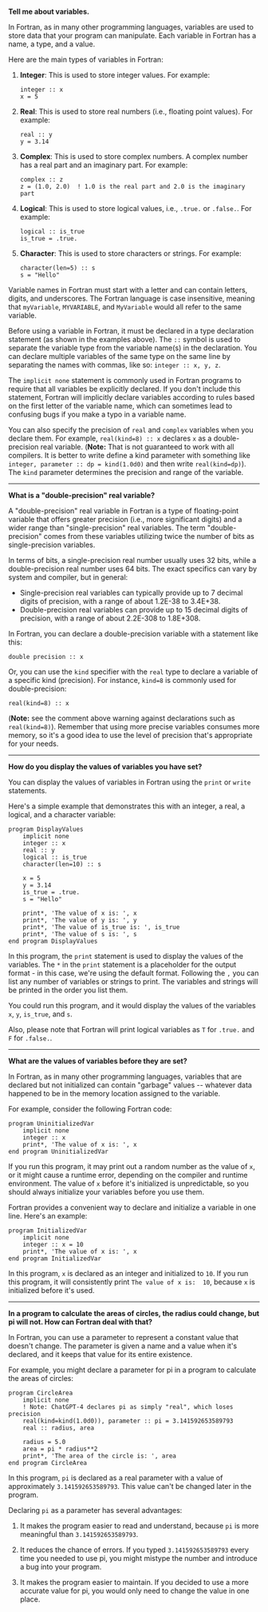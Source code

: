 **Tell me about variables.**

In Fortran, as in many other programming languages, variables are used to store data that your program can manipulate. Each variable in Fortran has a name, a type, and a value.

Here are the main types of variables in Fortran:

1. **Integer**: This is used to store integer values. For example:
    ```Fortran
    integer :: x
    x = 5
    ```

2. **Real**: This is used to store real numbers (i.e., floating point values). For example:
    ```Fortran
    real :: y
    y = 3.14
    ```

3. **Complex**: This is used to store complex numbers. A complex number has a real part and an imaginary part. For example:
    ```Fortran
    complex :: z
    z = (1.0, 2.0)  ! 1.0 is the real part and 2.0 is the imaginary part
    ```

4. **Logical**: This is used to store logical values, i.e., `.true.` or `.false.`. For example:
    ```Fortran
    logical :: is_true
    is_true = .true.
    ```

5. **Character**: This is used to store characters or strings. For example:
    ```Fortran
    character(len=5) :: s
    s = "Hello"
    ```

Variable names in Fortran must start with a letter and can contain letters, digits, and underscores. The Fortran language is case insensitive, meaning that `myVariable`, `MYVARIABLE`, and `MyVariable` would all refer to the same variable.

Before using a variable in Fortran, it must be declared in a type declaration statement (as shown in the examples above). The `::` symbol is used to separate the variable type from the variable name(s) in the declaration. You can declare multiple variables of the same type on the same line by separating the names with commas, like so: `integer :: x, y, z`.

The `implicit none` statement is commonly used in Fortran programs to require that all variables be explicitly declared. If you don't include this statement, Fortran will implicitly declare variables according to rules based on the first letter of the variable name, which can sometimes lead to confusing bugs if you make a typo in a variable name.

You can also specify the precision of `real` and `complex` variables when you declare them. For example, `real(kind=8) :: x` declares `x` as a double-precision real variable. (**Note:** That is not guaranteed to work with all compilers. It is better to write define a kind parameter with something like `integer, parameter :: dp = kind(1.0d0)` and then write `real(kind=dp)`). The `kind` parameter determines the precision and range of the variable.

---
**What is a "double-precision" real variable?**

A "double-precision" real variable in Fortran is a type of floating-point variable that offers greater precision (i.e., more significant digits) and a wider range than "single-precision" real variables. The term "double-precision" comes from these variables utilizing twice the number of bits as single-precision variables.

In terms of bits, a single-precision real number usually uses 32 bits, while a double-precision real number uses 64 bits. The exact specifics can vary by system and compiler, but in general:

- Single-precision real variables can typically provide up to 7 decimal digits of precision, with a range of about 1.2E-38 to 3.4E+38.
- Double-precision real variables can provide up to 15 decimal digits of precision, with a range of about 2.2E-308 to 1.8E+308.

In Fortran, you can declare a double-precision variable with a statement like this:

```Fortran
double precision :: x
```

Or, you can use the `kind` specifier with the `real` type to declare a variable of a specific kind (precision). For instance, `kind=8` is commonly used for double-precision:

```Fortran
real(kind=8) :: x
```

(**Note:** see the comment above warning against declarations such as `real(kind=8)`). Remember that using more precise variables consumes more memory, so it's a good idea to use the level of precision that's appropriate for your needs.

---
**How do you display the values of variables you have set?**

You can display the values of variables in Fortran using the `print` or `write` statements.

Here's a simple example that demonstrates this with an integer, a real, a logical, and a character variable:

```Fortran
program DisplayValues
    implicit none
    integer :: x
    real :: y
    logical :: is_true
    character(len=10) :: s

    x = 5
    y = 3.14
    is_true = .true.
    s = "Hello"

    print*, 'The value of x is: ', x
    print*, 'The value of y is: ', y
    print*, 'The value of is_true is: ', is_true
    print*, 'The value of s is: ', s
end program DisplayValues
```

In this program, the `print` statement is used to display the values of the variables. The `*` in the `print` statement is a placeholder for the output format - in this case, we're using the default format. Following the `,` you can list any number of variables or strings to print. The variables and strings will be printed in the order you list them.

You could run this program, and it would display the values of the variables `x`, `y`, `is_true`, and `s`.

Also, please note that Fortran will print logical variables as `T` for `.true.` and `F` for `.false.`.

---
**What are the values of variables before they are set?**

In Fortran, as in many other programming languages, variables that are declared but not initialized can contain "garbage" values -- whatever data happened to be in the memory location assigned to the variable.

For example, consider the following Fortran code:

```Fortran
program UninitializedVar
    implicit none
    integer :: x
    print*, 'The value of x is: ', x
end program UninitializedVar
```

If you run this program, it may print out a random number as the value of `x`, or it might cause a runtime error, depending on the compiler and runtime environment. The value of `x` before it's initialized is unpredictable, so you should always initialize your variables before you use them.

Fortran provides a convenient way to declare and initialize a variable in one line. Here's an example:

```Fortran
program InitializedVar
    implicit none
    integer :: x = 10
    print*, 'The value of x is: ', x
end program InitializedVar
```

In this program, `x` is declared as an integer and initialized to `10`. If you run this program, it will consistently print `The value of x is:  10`, because `x` is initialized before it's used.

---
**In a program to calculate the areas of circles, the radius could change, but pi will not. How can Fortran deal with that?**

In Fortran, you can use a parameter to represent a constant value that doesn't change. The parameter is given a name and a value when it's declared, and it keeps that value for its entire existence.

For example, you might declare a parameter for pi in a program to calculate the areas of circles:

```Fortran
program CircleArea
    implicit none
    ! Note: ChatGPT-4 declares pi as simply "real", which loses precision
    real(kind=kind(1.0d0)), parameter :: pi = 3.141592653589793
    real :: radius, area

    radius = 5.0
    area = pi * radius**2
    print*, 'The area of the circle is: ', area
end program CircleArea
```

In this program, `pi` is declared as a real parameter with a value of approximately `3.141592653589793`. This value can't be changed later in the program.

Declaring `pi` as a parameter has several advantages:

1. It makes the program easier to read and understand, because `pi` is more meaningful than `3.141592653589793`.

2. It reduces the chance of errors. If you typed `3.141592653589793` every time you needed to use pi, you might mistype the number and introduce a bug into your program.

3. It makes the program easier to maintain. If you decided to use a more accurate value for pi, you would only need to change the value in one place.

